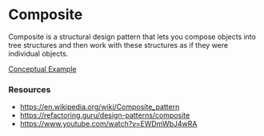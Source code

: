 # Composite

Composite is a structural design pattern that lets you compose objects into tree structures and then work with these structures as if they were individual objects.

[Conceptual Example](examples/conceptual.ts)

### Resources

- https://en.wikipedia.org/wiki/Composite_pattern
- https://refactoring.guru/design-patterns/composite
- https://www.youtube.com/watch?v=EWDmWbJ4wRA
